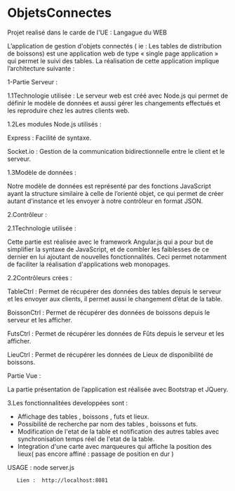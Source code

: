 ObjetsConnectes
===============

Projet realisé dans le carde de l'UE : Langague du WEB

L’application de gestion d'objets connectés ( ie : Les tables de distribution de boissons) est une application web de type  « single page application » qui permet  le suivi des tables.
La réalisation de cette application implique l’architecture suivante : 

1-Partie Serveur : 

1.1Technologie utilisée : 
Le serveur web est créé avec Node.js qui permet de définir le modèle de données et aussi gérer les changements effectués et les reproduire chez les autres clients web.

1.2Les modules Node.js utilisés : 

Express : Facilité de syntaxe.

Socket.io : Gestion de la communication bidirectionnelle entre le client et le serveur.

1.3Modèle de données : 

Notre modèle de données est représenté par des fonctions JavaScript ayant la structure similaire à celle de l’orienté objet, ce qui permet de créer autant d’instance et les envoyer à notre contrôleur en format JSON.

2.Contrôleur : 

2.1Technologie utilisée : 

Cette partie est réalisée avec le framework Angular.js  qui a pour but de simplifier la syntaxe de JavaScript, et de combler les faiblesses de ce dernier en lui ajoutant de nouvelles fonctionnalités. Ceci permet notamment de faciliter la réalisation d'applications web monopages.

2.2Contrôleurs crées :

TableCtrl : Permet de récupérer des données des tables depuis le serveur et les envoyer aux clients, il permet aussi le changement d’état de la table.

BoissonCtrl : Permet de récupérer des données de boissons depuis le serveur et les afficher.

FutsCtrl : Permet de récupérer les données de Fûts depuis le serveur et les afficher.

LieuCtrl : Permet de récupérer les données de Lieux de disponibilité de boissons.

Partie Vue : 

La partie présentation de l’application est réalisée avec Bootstrap et JQuery.

3.Les fonctionnalitées developpées sont : 

* Affichage des tables , boissons , futs et lieux.
* Possibilité de recherche par nom des tables , boissons et futs.
* Modification de l'etat de la table et notification des autres tables avec synchronisation temps réel de l'etat de la table.
* Integration d'une carte avec marqueures qui affiche la position des lieux( pas encore affiné : passage de position en dur )

USAGE : node server.js

       Lien :  http://localhost:8081



